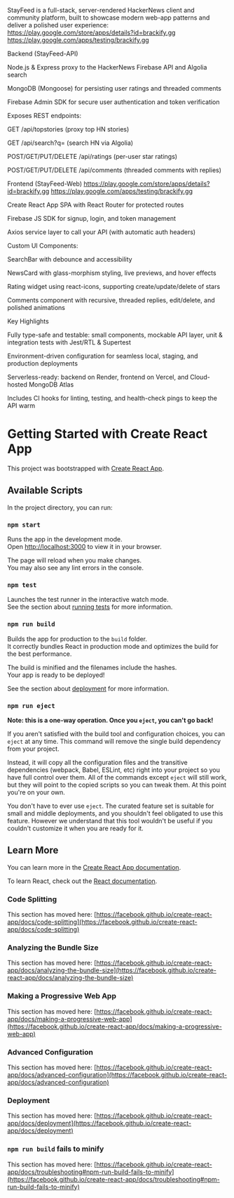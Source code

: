 StayFeed is a full-stack, server-rendered HackerNews client and community platform, built to showcase modern web-app patterns and deliver a polished user experience:
https://play.google.com/store/apps/details?id=brackify.gg
https://play.google.com/apps/testing/brackify.gg

Backend (StayFeed-API)

Node.js & Express proxy to the HackerNews Firebase API and Algolia search

MongoDB (Mongoose) for persisting user ratings and threaded comments

Firebase Admin SDK for secure user authentication and token verification

Exposes REST endpoints:

GET /api/topstories (proxy top HN stories)

GET /api/search?q= (search HN via Algolia)

POST/GET/PUT/DELETE /api/ratings (per-user star ratings)

POST/GET/PUT/DELETE /api/comments (threaded comments with replies)

Frontend (StayFeed-Web)
https://play.google.com/store/apps/details?id=brackify.gg
https://play.google.com/apps/testing/brackify.gg

Create React App SPA with React Router for protected routes

Firebase JS SDK for signup, login, and token management

Axios service layer to call your API (with automatic auth headers)

Custom UI Components:

SearchBar with debounce and accessibility

NewsCard with glass-morphism styling, live previews, and hover effects

Rating widget using react-icons, supporting create/update/delete of stars

Comments component with recursive, threaded replies, edit/delete, and polished animations

Key Highlights

Fully type-safe and testable: small components, mockable API layer, unit & integration tests with Jest/RTL & Supertest

Environment-driven configuration for seamless local, staging, and production deployments

Serverless-ready: backend on Render, frontend on Vercel, and Cloud-hosted MongoDB Atlas

Includes CI hooks for linting, testing, and health-check pings to keep the API warm



# Getting Started with Create React App

This project was bootstrapped with [Create React App](https://github.com/facebook/create-react-app).

## Available Scripts

In the project directory, you can run:

### `npm start`

Runs the app in the development mode.\
Open [http://localhost:3000](http://localhost:3000) to view it in your browser.

The page will reload when you make changes.\
You may also see any lint errors in the console.

### `npm test`

Launches the test runner in the interactive watch mode.\
See the section about [running tests](https://facebook.github.io/create-react-app/docs/running-tests) for more information.

### `npm run build`

Builds the app for production to the `build` folder.\
It correctly bundles React in production mode and optimizes the build for the best performance.

The build is minified and the filenames include the hashes.\
Your app is ready to be deployed!

See the section about [deployment](https://facebook.github.io/create-react-app/docs/deployment) for more information.

### `npm run eject`

**Note: this is a one-way operation. Once you `eject`, you can't go back!**

If you aren't satisfied with the build tool and configuration choices, you can `eject` at any time. This command will remove the single build dependency from your project.

Instead, it will copy all the configuration files and the transitive dependencies (webpack, Babel, ESLint, etc) right into your project so you have full control over them. All of the commands except `eject` will still work, but they will point to the copied scripts so you can tweak them. At this point you're on your own.

You don't have to ever use `eject`. The curated feature set is suitable for small and middle deployments, and you shouldn't feel obligated to use this feature. However we understand that this tool wouldn't be useful if you couldn't customize it when you are ready for it.

## Learn More

You can learn more in the [Create React App documentation](https://facebook.github.io/create-react-app/docs/getting-started).

To learn React, check out the [React documentation](https://reactjs.org/).

### Code Splitting

This section has moved here: [https://facebook.github.io/create-react-app/docs/code-splitting](https://facebook.github.io/create-react-app/docs/code-splitting)

### Analyzing the Bundle Size

This section has moved here: [https://facebook.github.io/create-react-app/docs/analyzing-the-bundle-size](https://facebook.github.io/create-react-app/docs/analyzing-the-bundle-size)

### Making a Progressive Web App

This section has moved here: [https://facebook.github.io/create-react-app/docs/making-a-progressive-web-app](https://facebook.github.io/create-react-app/docs/making-a-progressive-web-app)

### Advanced Configuration

This section has moved here: [https://facebook.github.io/create-react-app/docs/advanced-configuration](https://facebook.github.io/create-react-app/docs/advanced-configuration)

### Deployment

This section has moved here: [https://facebook.github.io/create-react-app/docs/deployment](https://facebook.github.io/create-react-app/docs/deployment)

### `npm run build` fails to minify

This section has moved here: [https://facebook.github.io/create-react-app/docs/troubleshooting#npm-run-build-fails-to-minify](https://facebook.github.io/create-react-app/docs/troubleshooting#npm-run-build-fails-to-minify)
